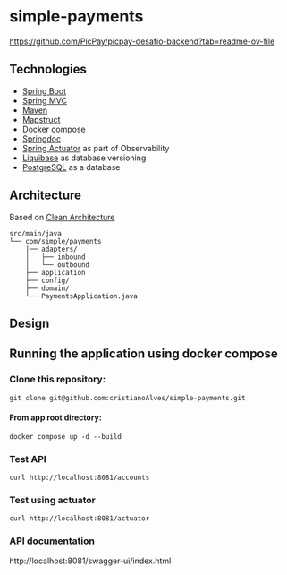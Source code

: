 # simple-payments
https://github.com/PicPay/picpay-desafio-backend?tab=readme-ov-file

## Technologies
* [Spring Boot](https://spring.io/projects/spring-boot)
* [Spring MVC](https://docs.spring.io/spring-framework/reference/web/webmvc.html)
* [Maven](https://maven.apache.org/)
* [Mapstruct](https://mapstruct.org/)
* [Docker compose](https://docs.docker.com/compose/)
* [Springdoc](https://springdoc.org/)
* [Spring Actuator](https://docs.spring.io/spring-boot/docs/2.0.x/actuator-api/html/) as part of Observability
* [Liquibase](https://www.liquibase.com/) as database versioning
* [PostgreSQL](https://www.postgresql.org/) as a database

## Architecture
Based on [Clean Architecture](https://blog.cleancoder.com/uncle-bob/2012/08/13/the-clean-architecture.html)
```
src/main/java
└── com/simple/payments
    |── adapters/ 
    │   ├── inbound
    │   └── outbound
    ├── application 
    ├── config/
    ├── domain/
    └── PaymentsApplication.java
```
## Design

## Running the application using docker compose
### Clone this repository:
```
git clone git@github.com:cristianoAlves/simple-payments.git
```

#### From app root directory:
```
docker compose up -d --build
```
### Test API
`curl http://localhost:8081/accounts`
### Test using actuator
`curl http://localhost:8081/actuator`

### API documentation
http://localhost:8081/swagger-ui/index.html
